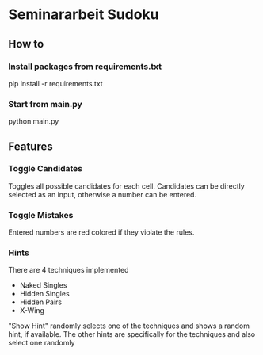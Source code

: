 # Seminararbeit Sudoku

## How to

### Install packages from requirements.txt
pip install -r requirements.txt

### Start from main.py
python main.py

## Features
### Toggle Candidates
Toggles all possible candidates for each cell. Candidates can be directly selected as an input, otherwise a number can be entered.

### Toggle Mistakes
Entered numbers are red colored if they violate the rules.

### Hints
There are 4 techniques implemented
* Naked Singles
* Hidden Singles
* Hidden Pairs
* X-Wing

"Show Hint" randomly selects one of the techniques and shows a random hint, if available.
The other hints are specifically for the techniques and also select one randomly 
